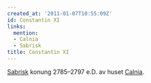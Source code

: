 ```yaml
---
created_at: '2011-01-07T10:55:09Z'
id: Constantin XI
links:
  mention:
  - Calnia
  - Sabrisk
title: Constantin XI
---
```


[Sabrisk] konung 2785–2797 e.D. av huset [Calnia].

  [Sabrisk]: Sabrisk
  [Calnia]: Calnia